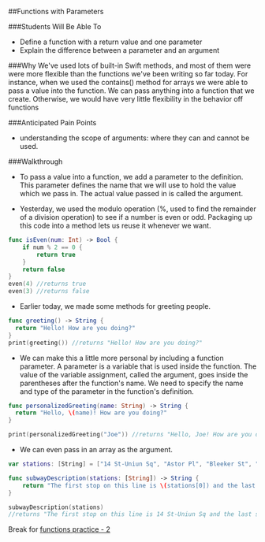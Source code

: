 ##Functions with Parameters

###Students Will Be Able To
- Define a function with a return value and one parameter
- Explain the difference between a parameter and an argument

###Why
We've used lots of built-in Swift methods, and most of them were were more flexible than the functions we've been writing so far today. For instance, when we used the contains() method for arrays we were able to pass a value into the function. We can pass anything into a function that we create. Otherwise, we would have very little flexibility in the behavior off functions

###Anticipated Pain Points
- understanding the scope of arguments: where they can and cannot be used.

###Walkthrough

- To pass a value into a function, we add a parameter to the definition. This parameter defines the name that we will use to hold the value which we pass in. The actual value passed in is called the argument.

- Yesterday, we used the modulo operation (%, used to find the remainder of a division operation) to see if a number is even or odd. Packaging up this code into a method lets us reuse it whenever we want.
```Swift
func isEven(num: Int) -> Bool {
    if num % 2 == 0 {
        return true
    }
    return false
}
even(4) //returns true
even(3) //returns false
```

- Earlier today, we made some methods for greeting people.
```Swift
func greeting() -> String {
  return "Hello! How are you doing?"
}
print(greeting()) //returns "Hello! How are you doing?"
```
- We can make this a little more personal by including a function parameter. A parameter is a variable that is used inside the function. The value of the variable assignment, called the argument, goes inside the parentheses after the function's name. We need to specify the name and type of the parameter in the function's definition.
```Swift
func personalizedGreeting(name: String) -> String {
  return "Hello, \(name)! How are you doing?"
}

print(personalizedGreeting("Joe")) //returns "Hello, Joe! How are you doing?"
```
- We can even pass in an array as the argument.
```Swift
var stations: [String] = ["14 St-Uniun Sq", "Astor Pl", "Bleeker St", "Spring St", "Canal St", "Brooklyn Bridge-City Hall", "Fulton St", "Wall St", "Bowling Green"]

func subwayDescription(stations: [String]) -> String {
    return "The first stop on this line is \(stations[0]) and the last stop is \(stations[stations.endIndex.predecessor()])"
}

subwayDescription(stations)
//returns "The first stop on this line is 14 St-Uniun Sq and the last stop is Bowling Green"
```

Break for [functions practice - 2](https://github.com/upperlinecode/intro-to-swift/tree/master/day-2/FunctionsPractice2.playground)
